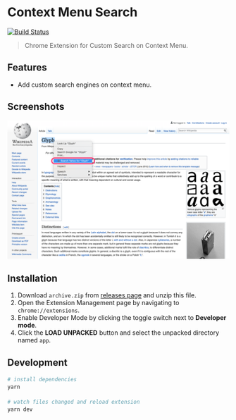 # Context Menu Search
[![Build Status](https://travis-ci.com/fiahfy/context-menu-search.svg?branch=master)](https://travis-ci.com/fiahfy/context-menu-search)

> Chrome Extension for Custom Search on Context Menu.


## Features
* Add custom search engines on context menu.


## Screenshots
![screenshot](.github/img/screenshot.png?)


## Installation
1. Download `archive.zip` from [releases page](https://github.com/fiahfy/context-menu-search/releases) and unzip this file.
2. Open the Extension Management page by navigating to `chrome://extensions`.
3. Enable Developer Mode by clicking the toggle switch next to **Developer mode**.
4. Click the **LOAD UNPACKED** button and select the unpacked directory named `app`.


## Development
``` bash
# install dependencies
yarn

# watch files changed and reload extension
yarn dev
```
